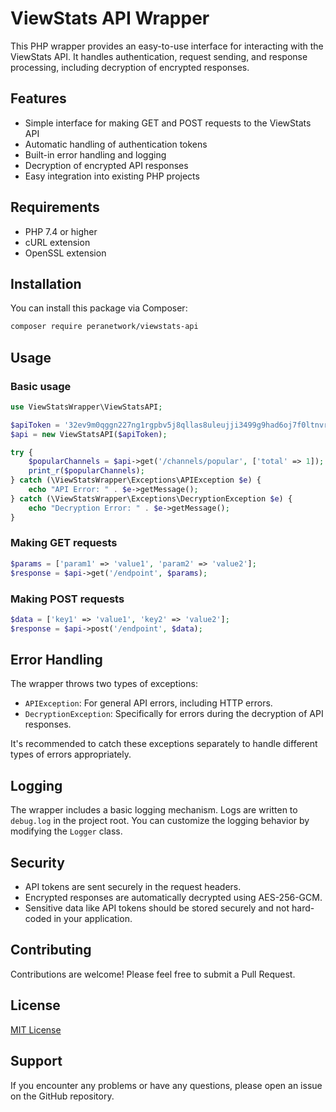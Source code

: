 # ViewStats API Wrapper

This PHP wrapper provides an easy-to-use interface for interacting with the ViewStats API. It handles authentication, request sending, and response processing, including decryption of encrypted responses.

## Features

- Simple interface for making GET and POST requests to the ViewStats API
- Automatic handling of authentication tokens
- Built-in error handling and logging
- Decryption of encrypted API responses
- Easy integration into existing PHP projects

## Requirements

- PHP 7.4 or higher
- cURL extension
- OpenSSL extension

## Installation

You can install this package via Composer:

```bash
composer require peranetwork/viewstats-api
```

## Usage

### Basic usage

```php
use ViewStatsWrapper\ViewStatsAPI;

$apiToken = '32ev9m0qggn227ng1rgpbv5j8qllas8uleujji3499g9had6oj7f0ltnvrgi00cq';
$api = new ViewStatsAPI($apiToken);

try {
    $popularChannels = $api->get('/channels/popular', ['total' => 1]);
    print_r($popularChannels);
} catch (\ViewStatsWrapper\Exceptions\APIException $e) {
    echo "API Error: " . $e->getMessage();
} catch (\ViewStatsWrapper\Exceptions\DecryptionException $e) {
    echo "Decryption Error: " . $e->getMessage();
}
```

### Making GET requests

```php
$params = ['param1' => 'value1', 'param2' => 'value2'];
$response = $api->get('/endpoint', $params);
```

### Making POST requests

```php
$data = ['key1' => 'value1', 'key2' => 'value2'];
$response = $api->post('/endpoint', $data);
```

## Error Handling

The wrapper throws two types of exceptions:

- `APIException`: For general API errors, including HTTP errors.
- `DecryptionException`: Specifically for errors during the decryption of API responses.

It's recommended to catch these exceptions separately to handle different types of errors appropriately.

## Logging

The wrapper includes a basic logging mechanism. Logs are written to `debug.log` in the project root. You can customize the logging behavior by modifying the `Logger` class.

## Security

- API tokens are sent securely in the request headers.
- Encrypted responses are automatically decrypted using AES-256-GCM.
- Sensitive data like API tokens should be stored securely and not hard-coded in your application.

## Contributing

Contributions are welcome! Please feel free to submit a Pull Request.

## License

[MIT License](LICENSE.md)

## Support

If you encounter any problems or have any questions, please open an issue on the GitHub repository.
